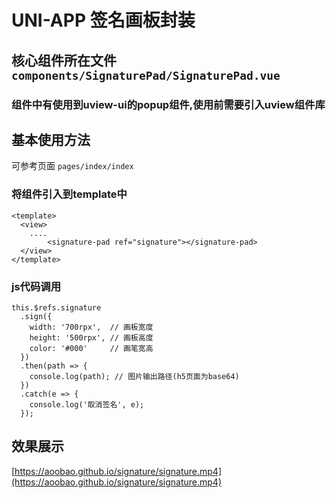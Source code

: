 # UNI-APP 签名画板封装

## 核心组件所在文件 `components/SignaturePad/SignaturePad.vue`
### 组件中有使用到uview-ui的popup组件,使用前需要引入uview组件库


## 基本使用方法
可参考页面 `pages/index/index`

### 将组件引入到template中

````
<template>
  <view>
    ....
		<signature-pad ref="signature"></signature-pad>
  </view> 
</template>

````

### js代码调用
````
this.$refs.signature
  .sign({
    width: '700rpx',  // 画板宽度
    height: '500rpx', // 画板高度
    color: '#000'     // 画笔宽高
  })
  .then(path => {
    console.log(path); // 图片输出路径(h5页面为base64)
  })
  .catch(e => {
    console.log('取消签名', e);
  });

````

## 效果展示
[https://aoobao.github.io/signature/signature.mp4](https://aoobao.github.io/signature/signature.mp4)
